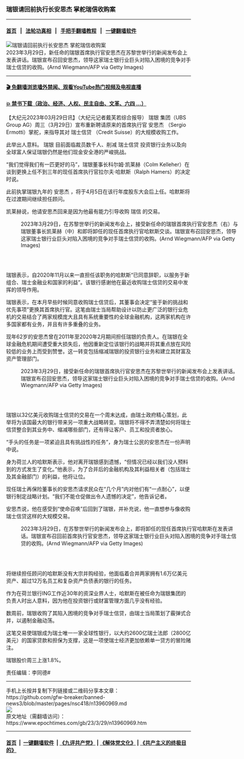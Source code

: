 ### 瑞银请回前执行长安思杰 掌舵瑞信收购案
------------------------

#### [首页](https://github.com/gfw-breaker/banned-news3/blob/master/README.md) &nbsp;&nbsp;|&nbsp;&nbsp; [法轮功真相](https://github.com/begood0513/basic/blob/master/README.md)  &nbsp;&nbsp;|&nbsp;&nbsp; [手把手翻墙教程](https://github.com/gfw-breaker/guides/wiki)  &nbsp;&nbsp;|&nbsp;&nbsp; [一键翻墙软件](https://github.com/gfw-breaker/nogfw/blob/master/README.md)  



<div><img alt="瑞银请回前执行长安思杰 掌舵瑞信收购案" class="attachment-djy_600_400 size-djy_600_400 wp-post-image" src="https://i.epochtimes.com/assets/uploads/2023/03/id13961034-GettyImages-1249848458-600x400.jpg"/>
<div class="caption">
 2023年3月29日，新任命的瑞银首席执行官安思杰在苏黎世举行的新闻发布会上发表讲话。瑞银宣布召回安思杰，领导这家瑞士银行业巨头对陷入困境的竞争对手瑞士信贷的收购。(Arnd Wiegmann/AFP via Getty Images)
</div></div><hr/>

#### [ 🎬  免翻墙浏览墙外禁闻、观看YouTube热门视频及电视直播](https://github.com/gfw-breaker/HelloWorld)

#### [ 💥  禁书下载（政治、经济、人权、民主自由、文革、六四 ...）](https://github.com/gfw-breaker/books/blob/master/README.md)

<div><p>
 【大纪元2023年03月29日讯】（大纪元记者戴芙若综合报导）
 <ok href="https://www.epochtimes.com/gb/tag/%E7%91%9E%E9%93%B6.html">
  瑞银
 </ok>
 集团（UBS Group AG）周三（3月29日）宣布重新聘请原来的首席执行官
 <ok href="https://www.epochtimes.com/gb/tag/%E5%AE%89%E6%80%9D%E6%9D%B0.html">
  安思杰
 </ok>
 （Sergio Ermotti）掌舵，来指导其对
 <ok href="https://www.epochtimes.com/gb/tag/%E7%91%9E%E5%A3%AB%E4%BF%A1%E8%B4%B7.html">
  瑞士信贷
 </ok>
 （Credit Suisse）的大规模收购工作。
</p>
<p>
 此举出人意料。
 <ok href="https://www.epochtimes.com/gb/tag/%E7%91%9E%E9%93%B6.html">
  瑞银
 </ok>
 目前面临裁员数千人、削减
 <ok href="https://www.epochtimes.com/gb/tag/%E7%91%9E%E5%A3%AB%E4%BF%A1%E8%B4%B7.html">
  瑞士信贷
 </ok>
 投资银行业务以及向全球富人保证瑞银仍然是他们现金安全港的严峻挑战。
</p>
<p>
 “我们觉得我们有一匹更好的马”，瑞银董事长科尔姆‧凯莱赫（Colm Kelleher）在谈到更换上任不到三年的现任首席执行官拉尔夫‧哈默斯（Ralph Hamers）的决定时说。
</p>
<p>
 此前执掌瑞银九年的
 <ok href="https://www.epochtimes.com/gb/tag/%E5%AE%89%E6%80%9D%E6%9D%B0.html">
  安思杰
 </ok>
 ，将于4月5日在该行年度股东大会后上任。哈默斯将在过渡期间继续担任顾问。
</p>
<p>
 凯莱赫说，他请安思杰回来是因为他最有能力引导收购
 <ok href="https://www.epochtimes.com/gb/tag/%E7%91%9E%E4%BF%A1.html">
  瑞信
 </ok>
 的交易。
</p>
<figure aria-describedby="caption-attachment-13961035" class="wp-caption aligncenter" id="attachment_13961035" style="width: 600px">
 <ok href="https://i.epochtimes.com/assets/uploads/2023/03/id13961035-GettyImages-1249846561.jpg" target="_blank">
  <img alt="" class="size-large wp-image-13961035" src="https://i.epochtimes.com/assets/uploads/2023/03/id13961035-GettyImages-1249846561-600x400.jpg"/>
 </ok>
 <br/><figcaption class="wp-caption-text" id="caption-attachment-13961035">
  2023年3月29日，在苏黎世举行的新闻发布会上，接受新任命的瑞银首席执行官安思杰（右）与瑞银董事长凯莱赫（中）和即将卸任的现任首席执行官哈默斯交谈。瑞银宣布召回安思杰，领导这家瑞士银行业巨头对陷入困境的竞争对手瑞士信贷的收购。(Arnd Wiegmann/AFP via Getty Images)
 </figcaption><br/>
</figure><br/>
<p>
 瑞银表示，自2020年11月以来一直担任该职务的哈默斯“已同意辞职，以服务于新组合、瑞士金融业和国家的利益”。该银行感谢他在最近收购瑞士信贷的交易中发挥的领导作用。
</p>
<p>
 瑞银表示，在本月早些时候同意收购瑞士信贷后，其董事会决定“鉴于新的挑战和优先事项”更换其首席执行官。这笔由瑞士当局帮助设计以防止更广泛的银行业危机的交易结合了两家规模庞大且具有系统重要性的全球金融机构，这两家机构在许多国家都有业务，并且有许多重叠的业务。
</p>
<p>
 现年62岁的安思杰曾在2011年至2020年2月期间担任瑞银的负责人。在瑞银在全球金融危机期间遭受重大损失后，他因重新定位该银行的战略并将其重点放在风险较低的业务上而受到赞誉。这一转变包括缩减瑞银的投资银行业务和建立其财富及资产管理部门。
</p>
<figure aria-describedby="caption-attachment-13961052" class="wp-caption aligncenter" id="attachment_13961052" style="width: 600px">
 <ok href="https://i.epochtimes.com/assets/uploads/2023/03/id13961052-GettyImages-1249852968.jpg" target="_blank">
  <img alt="" class="size-large wp-image-13961052" src="https://i.epochtimes.com/assets/uploads/2023/03/id13961052-GettyImages-1249852968-600x400.jpg"/>
 </ok>
 <br/><figcaption class="wp-caption-text" id="caption-attachment-13961052">
  2023年3月29日，接受新任命的瑞银首席执行官安思杰在苏黎世举行的新闻发布会上发表讲话。瑞银宣布召回安思杰，领导这家瑞士银行业巨头对陷入困境的竞争对手瑞士信贷的收购。(Arnd Wiegmann/AFP via Getty Images)
 </figcaption><br/>
</figure><br/>
<p>
 瑞银以32亿美元收购瑞士信贷的交易在一个周末达成，由瑞士政府精心策划，此举将为该国最大的银行带来另一项重大战略转变。瑞银将不得不弄清楚如何将瑞士信贷整合到其业务中、缩减哪些部门，还有得让客户、员工和投资者放心。
</p>
<p>
 “手头的任务是一项紧迫且具有挑战性的任务”，身为瑞士公民的安思杰在一份声明中说。
</p>
<p>
 身为荷兰人的哈默斯表示，他对离开瑞银感到遗憾，“但情况已经以我们没人预料到的方式发生了变化。”他表示，为了合并后的金融机构及其利益相关者（包括瑞士及其金融部门）的利益，他将让位。
</p>
<p>
 现任瑞士再保险董事长的安思杰请求民众在“几个月”内对他们有“一点耐心”，以便银行制定战略计划。“我们不能仓促做出令人遗憾的决定”，他告诉记者。
</p>
<p>
 安思杰说，他在感受到“使命召唤”后回到了瑞银，并补充说，他一直想参与像收购瑞士信贷这样的大规模交易。
</p>
<figure aria-describedby="caption-attachment-13961037" class="wp-caption aligncenter" id="attachment_13961037" style="width: 600px">
 <ok href="https://i.epochtimes.com/assets/uploads/2023/03/id13961037-GettyImages-1249848748.jpg" target="_blank">
  <img alt="" class="size-large wp-image-13961037" src="https://i.epochtimes.com/assets/uploads/2023/03/id13961037-GettyImages-1249848748-600x400.jpg"/>
 </ok>
 <br/><figcaption class="wp-caption-text" id="caption-attachment-13961037">
  2023年3月29日，在苏黎世举行的新闻发布会上，即将卸任的现任首席执行官哈默斯在发表讲话。瑞银宣布召回前首席执行官安思杰，领导这家瑞士银行业巨头对陷入困境的竞争对手瑞士信贷的收购。(Arnd Wiegmann/AFP via Getty Images)
 </figcaption><br/>
</figure><br/>
<p>
 将继续担任顾问的哈默斯没有大宗并购经验，他面临着合并两家拥有1.6万亿美元资产、超过12万名员工和复杂资产负债表的银行的任务。
</p>
<p>
 作为在荷兰银行ING工作近30年的资深业界人士，哈默斯在被任命为瑞银集团的负责人时出人意料，因为他在投资银行或财富管理方面几乎没有经验。
</p>
<p>
 数周前，瑞银收购了其陷入困境的竞争对手瑞士信贷，由瑞士当局策划了霰弹式合并，以遏制金融动荡。
</p>
<p>
 这笔交易使瑞银成为瑞士唯一一家全球性银行，以大约2600亿瑞士法郎（2800亿美元）的国家贷款和担保为支撑，这是一项使瑞士经济更加依赖单一贷方的冒险赌注。
</p>
<p>
 瑞银股价周三上涨1.8%。
</p>
<p>
 责任编辑：李同德#
</p>
</div>
<hr/>
手机上长按并复制下列链接或二维码分享本文章：<br/>
https://github.com/gfw-breaker/banned-news3/blob/master/pages/nsc418/n13960969.md <br/>
<a href='https://github.com/gfw-breaker/banned-news3/blob/master/pages/nsc418/n13960969.md'><img src='https://github.com/gfw-breaker/banned-news3/blob/master/pages/nsc418/n13960969.md.png'/></a> <br/>
原文地址（需翻墙访问）：https://www.epochtimes.com/gb/23/3/29/n13960969.htm


------------------------
#### [首页](https://github.com/gfw-breaker/banned-news3/blob/master/README.md) &nbsp;|&nbsp; [一键翻墙软件](https://github.com/gfw-breaker/nogfw/blob/master/README.md) &nbsp;| [《九评共产党》](https://github.com/gfw-breaker/9ping.md/blob/master/README.md#九评之一评共产党是什么) | [《解体党文化》](https://github.com/gfw-breaker/jtdwh.md/blob/master/README.md) | [《共产主义的终极目的》](https://github.com/gfw-breaker/gczydzjmd.md/blob/master/README.md)


<img src='http://gfw-breaker.win/banned-news3/pages/nsc418/n13960969.md' width='0px' height='0px'/>